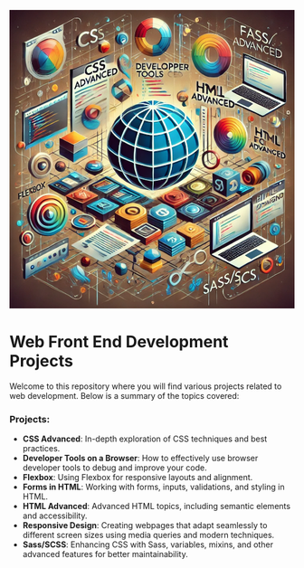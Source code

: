 ![Image](https://github.com/YanielRamos/holbertonschool-web_front_end/blob/main/image.png)

# Web Front End Development Projects

Welcome to this repository where you will find various projects related to web development. Below is a summary of the topics covered:

### Projects:
- **CSS Advanced**: In-depth exploration of CSS techniques and best practices.
- **Developer Tools on a Browser**: How to effectively use browser developer tools to debug and improve your code.
- **Flexbox**: Using Flexbox for responsive layouts and alignment.
- **Forms in HTML**: Working with forms, inputs, validations, and styling in HTML.
- **HTML Advanced**: Advanced HTML topics, including semantic elements and accessibility.
- **Responsive Design**: Creating webpages that adapt seamlessly to different screen sizes using media queries and modern techniques.
- **Sass/SCSS**: Enhancing CSS with Sass, variables, mixins, and other advanced features for better maintainability.


